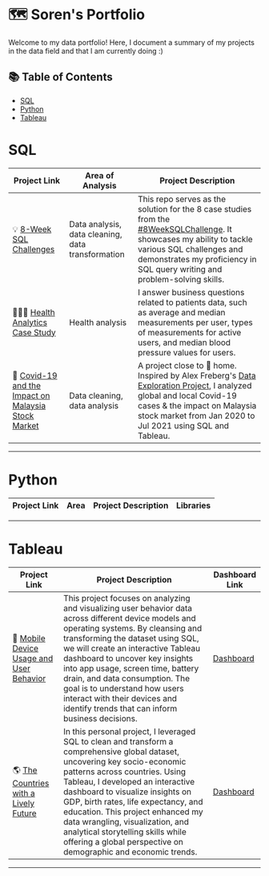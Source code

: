 # 🗺 Soren's Portfolio

Welcome to my data portfolio! Here, I document a summary of my projects in the data field and that I am currently doing :) 

## 📚 Table of Contents
- [SQL](#sql)
- [Python](#python)
- [Tableau](#tableau)

# SQL

| Project Link | Area of Analysis | Project Description | 
|---|---|---|
| 💡 [8-Week SQL Challenges](https://github.com/katiehuangx/8-Week-SQL-Challenge) | Data analysis, data cleaning, data transformation | This repo serves as the solution for the 8 case studies from the [#8WeekSQLChallenge](https://8weeksqlchallenge.com). It showcases my ability to tackle various SQL challenges and demonstrates my proficiency in SQL query writing and problem-solving skills. | 
| 👩🏻‍⚕️ [Health Analytics Case Study](https://github.com/katiehuangx/Serious-SQL-Apprenticeship/blob/main/Health%20Analytics%20Mini%20Case%20Study.md) | Health analysis | I answer business questions related to patients data, such as average and median measurements per user, types of measurements for active users, and median blood pressure values for users. |  
| 🦠 [Covid-19 and the Impact on Malaysia Stock Market](https://github.com/katiehuangx/Covid-19-and-Impact-on-Malaysia-stock-market) | Data cleaning, data analysis | A project close to 🏡 home. Inspired by Alex Freberg's [Data Exploration Project](https://www.youtube.com/watch?v=qfyynHBFOsM&list=PLUaB-1hjhk8H48Pj32z4GZgGWyylqv85f&index=1), I analyzed global and local Covid-19 cases & the impact on Malaysia stock market from Jan 2020 to Jul 2021 using SQL and Tableau. |  

***

# Python

| Project Link | Area | Project Description | Libraries |    
|---|---|---|---|

***

# Tableau

| Project Link | Project Description | Dashboard Link |
|---|---|---|
| 📱 [Mobile Device Usage and User Behavior](https://github.com/SorenSmith/Mobile-Device-Usage-And-User-Behavior) | This project focuses on analyzing and visualizing user behavior data across different device models and operating systems. By cleansing and transforming the dataset using SQL, we will create an interactive Tableau dashboard to uncover key insights into app usage, screen time, battery drain, and data consumption. The goal is to understand how users interact with their devices and identify trends that can inform business decisions. | [Dashboard](https://public.tableau.com/app/profile/soren.smith/viz/MobileDeviceUsageandUserBehavior_17417366531850/Dashboard1) |
| 🌎 [The Countries with a Lively Future](https://github.com/SorenSmith/Global-Countries-Data-2023) |In this personal project, I leveraged SQL to clean and transform a comprehensive global dataset, uncovering key socio-economic patterns across countries. Using Tableau, I developed an interactive dashboard to visualize insights on GDP, birth rates, life expectancy, and education. This project enhanced my data wrangling, visualization, and analytical storytelling skills while offering a global perspective on demographic and economic trends. | [Dashboard](https://public.tableau.com/app/profile/soren.smith/viz/GlobalCountriesData2023/Dashboard) |

***

